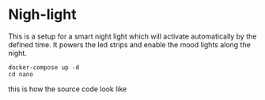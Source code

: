 # Nigh-light

This is a setup for a smart night light which will activate automatically by the defined time. It powers the led strips and enable the 
mood lights along the night.
```
docker-compose up -d
cd nano

```

this is how the source code look like
